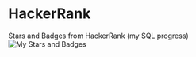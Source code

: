 # HackerRank
Stars and Badges from HackerRank (my SQL progress)
![My Stars and Badges](https://github.com/[poetrie]/[reponame]/blob/[branch]/image.jpg?raw=true)
